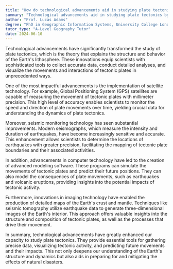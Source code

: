```yaml
---
title: "How do technological advancements aid in studying plate tectonics?"
summary: "Technological advancements aid in studying plate tectonics by providing precise data and visualisation tools for better understanding and prediction."
author: "Prof. Lucas Adams"
degree: "PhD in Geographic Information Systems, University College London"
tutor_type: "A-Level Geography Tutor"
date: 2024-06-10
---
```


Technological advancements have significantly transformed the study of plate tectonics, which is the theory that explains the structure and behavior of the Earth's lithosphere. These innovations equip scientists with sophisticated tools to collect accurate data, conduct detailed analyses, and visualize the movements and interactions of tectonic plates in unprecedented ways.

One of the most impactful advancements is the implementation of satellite technology. For example, Global Positioning System (GPS) satellites are capable of measuring the movement of tectonic plates with millimeter precision. This high level of accuracy enables scientists to monitor the speed and direction of plate movements over time, yielding crucial data for understanding the dynamics of plate tectonics.

Moreover, seismic monitoring technology has seen substantial improvements. Modern seismographs, which measure the intensity and duration of earthquakes, have become increasingly sensitive and accurate. This enhancement allows scientists to determine the locations of earthquakes with greater precision, facilitating the mapping of tectonic plate boundaries and their associated activities.

In addition, advancements in computer technology have led to the creation of advanced modeling software. These programs can simulate the movements of tectonic plates and predict their future positions. They can also model the consequences of plate movements, such as earthquakes and volcanic eruptions, providing insights into the potential impacts of tectonic activity.

Furthermore, innovations in imaging technology have enabled the production of detailed maps of the Earth's crust and mantle. Techniques like seismic tomography utilize earthquake data to generate three-dimensional images of the Earth's interior. This approach offers valuable insights into the structure and composition of tectonic plates, as well as the processes that drive their movement.

In summary, technological advancements have greatly enhanced our capacity to study plate tectonics. They provide essential tools for gathering precise data, visualizing tectonic activity, and predicting future movements and their impacts. This not only deepens our understanding of the Earth's structure and dynamics but also aids in preparing for and mitigating the effects of natural disasters.
    